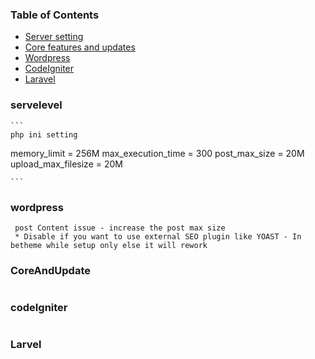 ### Table of Contents


  - [Server setting](#servelevel)
  - [Core features and updates](#CoreAndUpdate)
  - [Wordpress](#wordpress)
  - [CodeIgniter](#codeIgniter)
  - [Laravel](#Larvel)



### servelevel

    ```
    php ini setting
memory_limit = 256M
max_execution_time = 300
post_max_size = 20M
upload_max_filesize = 20M

    ```
### wordpress

```
 post Content issue - increase the post max size
 * Disable if you want to use external SEO plugin like YOAST - In betheme while setup only else it will rework

```

### CoreAndUpdate

```

```

### codeIgniter

```

```

### Larvel

```


```
    
